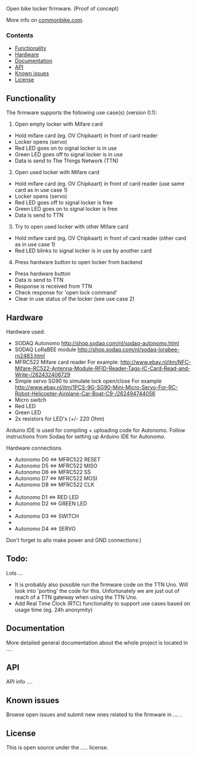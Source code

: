 Open bike locker  firmware. (Proof of concept)

More info on [commonbike.com](http://commonbike.com).

### Contents
- [Functionality](#Functionality)
- [Hardware](#Hardware)
- [Documentation](#documentation)
- [API](#API)
- [Known issues](#known-issues)
- [License](#License)

## Functionality

The firmware  supports the following use case(s) (version 0.1):
1) Open empty locker with Mifare card
- Hold mifare card (eg. OV Chipkaart) in front of card reader
- Locker opens (servo)
- Red LED goes on to signal locker is in use
- Green LED goes off to signal locker is in use
- Data is send to The Things Network (TTN)

2) Open used locker with Mifare card
- Hold mifare card (eg. OV Chipkaart) in front of card reader (use same card as in use case 1)
- Locker opens (servo)
- Red LED goes off to signal locker is free
- Green LED goes on to signal locker is free
- Data is send to TTN

3) Try to open used locker with other Mifare card
- Hold mifare card (eg. OV Chipkaart) in front of card reader (other card as in use case 1)
- Red LED blinks to signal locker is in use by another card

4) Press hardware button to open locker from backend 
- Press hardware button
- Data is send to TTN
- Response is received from TTN
- Check response for 'open lock command'
- Clear in use status of the locker (see use case 2)

## Hardware
Hardware used:
- SODAQ Autonomo 
  http://shop.sodaq.com/nl/sodaq-autonomo.html
- SODAQ LoRaBEE module
  http://shop.sodaq.com/nl/sodaq-lorabee-rn2483.html
- MFRC522 Mifare card reader 
  For example: http://www.ebay.nl/itm/NFC-Mifare-RC522-Antenna-Module-RFID-Reader-Tags-IC-Card-Read-and-Write-/262432406729
- Simple servo SG90 to simulate lock open/close
  For example http://www.ebay.nl/itm/1PCS-9G-SG90-Mini-Micro-Servo-For-RC-Robot-Helicopter-Airplane-Car-Boat-C9-/262494744056
- Micro switch 
- Red LED
- Green LED 
- 2x resistors for LED's (+/- 220 Ohm) 
	
Arduino IDE is used for compiling + uploading code for Autonomo. Follow instructions from Sodaq for setting up Arduino IDE for Autonomo.

Hardware connections
*  Autonomo D0 <=> MFRC522 RESET
*  Autonomo D5 <=> MFRC522 MISO
*  Autonomo D6 <=> MFRC522 SS
*  Autonomo D7 <=> MFRC522 MOSI
*  Autonomo D8 <=> MFRC522 CLK
*
*  Autonomo D1 <=> RED LED
*  Autonomo D2 <=> GREEN LED
*  
*  Autonomo D3 <=> SWITCH
*  
*  Autonomo D4 <=> SERVO

Don't forget to allo make power and GND connections:)



## Todo:
Lots ...

- It is probably also possible run the firmware code on the TTN Uno. Will look into 'porting' the code for this. Unfortunately we are just out of reach of a TTN gateway when using the TTN Uno. 
- Add Real Time Clock (RTC) functionality to support use cases based on usage time (eg. 24h anonymity)

## Documentation

More detailed general documentation about the whole project is located in ....

## API

API info ....

## Known issues

Browse open issues and submit new ones related to the firmware in .... .


## License

This is open source under the ..... license. 


